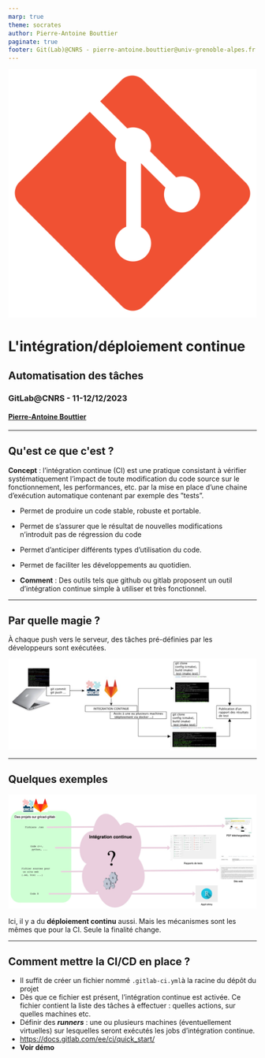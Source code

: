 ```yaml
---
marp: true
theme: socrates
author: Pierre-Antoine Bouttier
paginate: true
footer: Git(Lab)@CNRS - pierre-antoine.bouttier@univ-grenoble-alpes.fr
---
```


<!-- _class: titlepage -->


![bg left:33% fit](fig/logo-git.png)
# L'intégration/déploiement continue
## Automatisation des tâches

### GitLab@CNRS - 11-12/12/2023
#### [Pierre-Antoine Bouttier](mailto:pierre-antoine.bouttier@univ-grenoble-alpes.fr)


---
## Qu'est ce que c'est ?

**Concept** : l’intégration continue (CI) est une pratique consistant à vérifier systématiquement l’impact de toute modification du code source sur le fonctionnement, les performances, etc. par la mise en place d’une chaine d’exécution automatique contenant par exemple des ”tests”.

* Permet de produire un code stable, robuste et portable. 
* Permet de s’assurer que le résultat de nouvelles modifications n’introduit pas de régression du code
* Permet d’anticiper différents types d’utilisation du code.
* Permet de faciliter les développements au quotidien.

* **Comment** : Des outils tels que github ou gitlab proposent un outil d’intégration continue simple à utiliser et très fonctionnel.

---
## Par quelle magie ?

À chaque push vers le serveur, des tâches pré-définies par les développeurs sont exécutées.

![w:900 center](fig/ci1.png)

---
## Quelques exemples

![w:900 center](fig/ci2.png)

Ici, il y a du **déploiement continu** aussi. Mais les mécanismes sont les mêmes que pour la CI. Seule la finalité change.

---
## Comment mettre la CI/CD en place ? 

* Il suffit de créer un fichier nommé `.gitlab-ci.yml`à la racine du dépôt du projet
* Dès que ce fichier est présent, l’intégration continue est activée. Ce fichier contient la liste des tâches à effectuer : quelles actions, sur quelles machines etc.
* Définir des ***runners*** : une ou plusieurs machines (éventuellement virtuelles) sur lesquelles seront exécutés les jobs d’intégration continue.
* https://docs.gitlab.com/ee/ci/quick_start/
* **Voir démo**